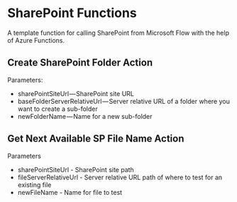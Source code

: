 # SharePoint Functions #
A template function for calling SharePoint from Microsoft Flow with the help of Azure Functions.



## Create SharePoint Folder Action ##

Parameters:
- sharePointSiteUrl — SharePoint site URL
- baseFolderServerRelativeUrl — Server relative URL of a folder where you want to create a sub-folder
- newFolderName — Name for a new sub-folder


## Get Next Available SP File Name Action ##

Parameters
- sharePointSiteUrl - SharePoint site path
- fileServerRelativeUrl - Server relative URL path of where to test for an existing file
- newFileName - Name for file to test
